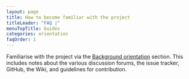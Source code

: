 ```yaml
---
layout: page
title: How to become familiar with the project
titleLeader: "FAQ |"
menuTopTitle: Guides
categories: orientation
faqOrder: 1
---
```


Familiarise with the project via the [Background orientation](/guides/#background-orientation) section.
This includes notes about the various discussion forums, the issue tracker, GitHub, the Wiki, and guidelines for contribution.
